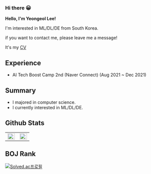 ### Hi there  😀

**Hello, I'm Yeongeol Lee!**

I'm interested in ML/DL/DE  from South Korea.

if you want to contact me, please leave me a message!

It's my [CV](https://charming-land-29c.notion.site/422d69ae7dbf4f1ca7e34f5570517935)

## Experience

- AI Tech Boost Camp 2nd (Naver Connect) (Aug 2021 ~ Dec 2021)

## Summary

- I majored in computer science.
- I currently interested in ML/DL/DE.

## Github Stats

<table><tr><td valign="top" width="50%">

<img src="https://github-readme-stats.vercel.app/api?username=LeeYeonGeol&show_icons=true&count_private=true&hide_border=true" align="left" style="width: 100%" />

</td><td valign="top" width="50%">

<img src="https://github-readme-stats.vercel.app/api/top-langs/?username=LeeYeonGeol&hide_border=true&layout=compact" align="left" style="width: 100%" />

</td></tr></table> 

## BOJ Rank

[![Solved.ac프로필](http://mazassumnida.wtf/api/v2/generate_badge?boj=f2f42020)](https://solved.ac/f2f42020)



